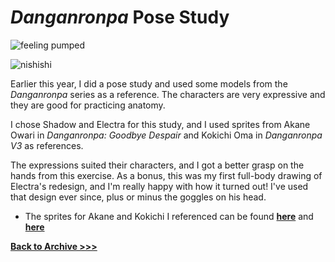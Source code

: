 # *Danganronpa* Pose Study

<img src="https://raw.githubusercontent.com/arrowarchive/The-Arrowarchive/master/docs/images/SPACE/akaneshadow.png" alt="feeling pumped"
     onContextMenu="return false;">

<img src="https://raw.githubusercontent.com/arrowarchive/The-Arrowarchive/master/docs/images/SPACE/kokichielectra.png" alt="nishishi"
     onContextMenu="return false;">

Earlier this year, I did a pose study and used some models from the *Danganronpa* series as a reference. The characters are very expressive and they are good for practicing anatomy.

I chose Shadow and Electra for this study, and I used sprites from Akane Owari in *Danganronpa: Goodbye Despair* and Kokichi Oma in *Danganronpa V3* as references. 

The expressions suited their characters, and I got a better grasp on the hands from this exercise. As a bonus, this was my first full-body drawing of Electra's redesign, and I'm really happy with how it turned out! I've used that design ever since, plus or minus the goggles on his head.

* The sprites for Akane and Kokichi I referenced can be found **[here](https://static.wikia.nocookie.net/danganronpa/images/8/8b/Akane_Owari_Halfbody_Sprite_%288%29.png/revision/latest/scale-to-width-down/752?cb=20170819153506)** and **[here](https://static.wikia.nocookie.net/danganronpa/images/9/94/Danganronpa_V3_Kokichi_Oma_Fullbody_Sprite_%288%29.png/revision/latest/scale-to-width-down/538?cb=20180506070916)**

**[Back to Archive >>>](https://arrowarchive.github.io/The-Arrowarchive/gallery)**
